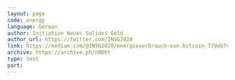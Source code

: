 ```yaml
---
layout: page
code: energy
language: German
author: Initiative Neues Solides Geld
author_url: https://twitter.com/INSG2020
link: https://medium.com/@INSG2020/energieverbrauch-von-bitcoin-779ab7c41cd8
archive: https://archive.ph/nBDht
type: text
part: 
---
```

